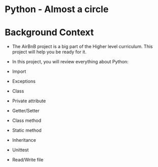 # Python - Almost a circle

# Background Context

* The AirBnB project is a big part of the Higher level curriculum. This project will help you be ready for it.

* In this project, you will review everything about Python:

* Import
* Exceptions
* Class
* Private attribute
* Getter/Setter
* Class method
* Static method
* Inheritance
* Unittest
* Read/Write file
